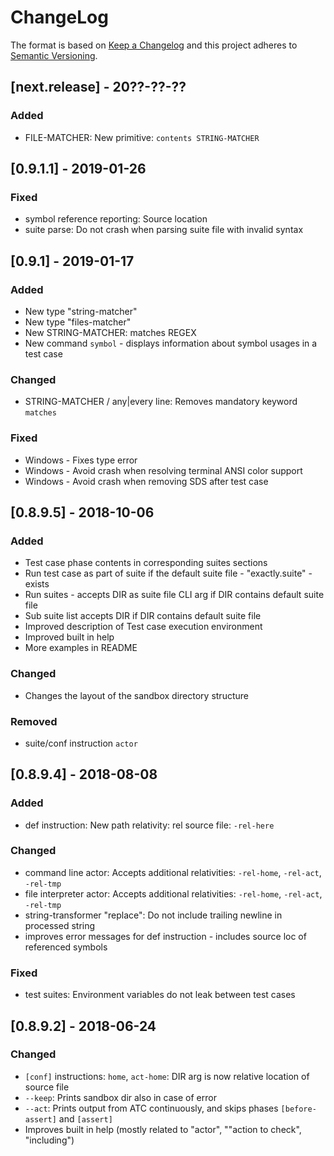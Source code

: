 # ChangeLog


The format is based on [Keep a Changelog](http://keepachangelog.com/en/1.0.0/)
and this project adheres to [Semantic Versioning](http://semver.org/spec/v2.0.0.html).

## [next.release] - 20??-??-??

### Added

 - FILE-MATCHER: New primitive: `contents STRING-MATCHER`

## [0.9.1.1] - 2019-01-26

### Fixed

 - symbol reference reporting: Source location
 - suite parse: Do not crash when parsing suite file with invalid syntax
 
## [0.9.1] - 2019-01-17

### Added

 - New type "string-matcher"
 - New type "files-matcher"
 - New STRING-MATCHER: matches REGEX
 - New command `symbol` - displays information about symbol usages in a test case

### Changed

 - STRING-MATCHER / any|every line: Removes mandatory keyword `matches`

### Fixed

 - Windows - Fixes type error
 - Windows - Avoid crash when resolving terminal ANSI color support
 - Windows - Avoid crash when removing SDS after test case
 
## [0.8.9.5] - 2018-10-06

### Added

 - Test case phase contents in corresponding suites sections
 - Run test case as part of suite if the default suite file - "exactly.suite" - exists
 - Run suites - accepts DIR as suite file CLI arg if DIR contains default suite file
 - Sub suite list accepts DIR if DIR contains default suite file
 - Improved description of Test case execution environment
 - Improved built in help
 - More examples in README
 
### Changed

 - Changes the layout of the sandbox directory structure

### Removed

 - suite/conf instruction `actor`


## [0.8.9.4] - 2018-08-08

### Added

 - def instruction: New path relativity: rel source file: `-rel-here`

### Changed

 - command line     actor: Accepts additional relativities: `-rel-home`, `-rel-act`, `-rel-tmp`
 - file interpreter actor: Accepts additional relativities: `-rel-home`, `-rel-act`, `-rel-tmp`
 - string-transformer "replace": Do not include trailing newline in processed string
 - improves error messages for def instruction - includes source loc of referenced symbols

### Fixed

 - test suites: Environment variables do not leak between test cases


## [0.8.9.2] - 2018-06-24

### Changed

 - `[conf]` instructions: `home`, `act-home`: DIR arg is now relative location of source file
 - `--keep`: Prints sandbox dir also in case of error
 - `--act`: Prints output from ATC continuously, and skips phases `[before-assert]` and `[assert]`
 - Improves built in help (mostly related to "actor", ""action to check", "including")
